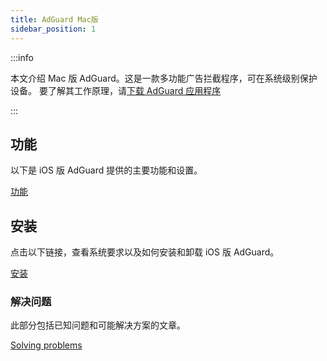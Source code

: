 ```yaml
---
title: AdGuard Mac版
sidebar_position: 1
---
```


:::info

本文介绍 Mac 版 AdGuard。这是一款多功能广告拦截程序，可在系统级别保护设备。 要了解其工作原理，请[下载 AdGuard 应用程序](https://agrd.io/download-kb-adblock)

:::

## 功能

以下是 iOS 版 AdGuard 提供的主要功能和设置。

[功能](/adguard-for-mac/features/features.md)

## 安装

点击以下链接，查看系统要求以及如何安装和卸载 iOS 版 AdGuard。

[安装](/adguard-for-mac/installation.md)

### 解决问题

此部分包括已知问题和可能解决方案的文章。

[Solving problems](/adguard-for-mac/solving-problems/solving-problems.md)
